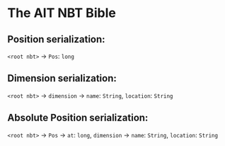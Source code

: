 # The AIT NBT Bible
## Position serialization:
`<root nbt>` -> `Pos`: `long`

## Dimension serialization:
`<root nbt>` -> `dimension` -> `name`: `String`, `location`: `String`

## Absolute Position serialization:
`<root nbt>` -> `Pos` -> `at`: `long`, `dimension` -> `name`: `String`, `location`: `String`
